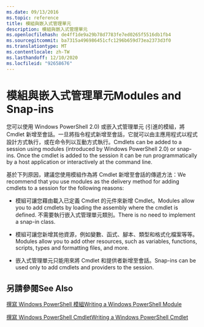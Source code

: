 ```yaml
---
ms.date: 09/13/2016
ms.topic: reference
title: 模組與嵌入式管理單元
description: 模組與嵌入式管理單元
ms.openlocfilehash: de4ff1de9a29b78d7783fe7ed0265f5516db1fb4
ms.sourcegitcommit: ba7315a496986451cfc1296b659d73ea2373d3f0
ms.translationtype: MT
ms.contentlocale: zh-TW
ms.lasthandoff: 12/10/2020
ms.locfileid: "92658676"
---
```

# <a name="modules-and-snap-ins"></a><span data-ttu-id="4a517-103">模組與嵌入式管理單元</span><span class="sxs-lookup"><span data-stu-id="4a517-103">Modules and Snap-ins</span></span>

<span data-ttu-id="4a517-104">您可以使用 Windows PowerShell 2.0) 或嵌入式管理單元 (引進的模組，將 Cmdlet 新增至會話。一旦將指令程式新增至會話，它就可以由主應用程式以程式設計方式執行，或在命令列以互動方式執行。</span><span class="sxs-lookup"><span data-stu-id="4a517-104">Cmdlets can be added to a session using modules (introduced by Windows PowerShell 2.0) or snap-ins. Once the cmdlet is added to the session it can be run programmatically by a host application or interactively at the command line.</span></span>

<span data-ttu-id="4a517-105">基於下列原因，建議您使用模組作為將 Cmdlet 新增至會話的傳遞方法：</span><span class="sxs-lookup"><span data-stu-id="4a517-105">We recommend that you use modules as the delivery method for adding cmdlets to a session for the following reasons:</span></span>

- <span data-ttu-id="4a517-106">模組可讓您藉由載入已定義 Cmdlet 的元件來新增 Cmdlet。</span><span class="sxs-lookup"><span data-stu-id="4a517-106">Modules allow you to add cmdlets by loading the assembly where the cmdlet is defined.</span></span> <span data-ttu-id="4a517-107">不需要執行嵌入式管理單元類別。</span><span class="sxs-lookup"><span data-stu-id="4a517-107">There is no need to implement a snap-in class.</span></span>

- <span data-ttu-id="4a517-108">模組可讓您新增其他資源，例如變數、函式、腳本、類型和格式化檔案等等。</span><span class="sxs-lookup"><span data-stu-id="4a517-108">Modules allow you to add other resources, such as variables, functions, scripts, types and formatting files, and more.</span></span>

- <span data-ttu-id="4a517-109">嵌入式管理單元只能用來將 Cmdlet 和提供者新增至會話。</span><span class="sxs-lookup"><span data-stu-id="4a517-109">Snap-ins can be used only to add cmdlets and providers to the session.</span></span>

## <a name="see-also"></a><span data-ttu-id="4a517-110">另請參閱</span><span class="sxs-lookup"><span data-stu-id="4a517-110">See Also</span></span>

[<span data-ttu-id="4a517-111">撰寫 Windows PowerShell 模組</span><span class="sxs-lookup"><span data-stu-id="4a517-111">Writing a Windows PowerShell Module</span></span>](writing-a-windows-powershell-module.md)

[<span data-ttu-id="4a517-112">撰寫 Windows PowerShell Cmdlet</span><span class="sxs-lookup"><span data-stu-id="4a517-112">Writing a Windows PowerShell Cmdlet</span></span>](../cmdlet/cmdlet-overview.md)

